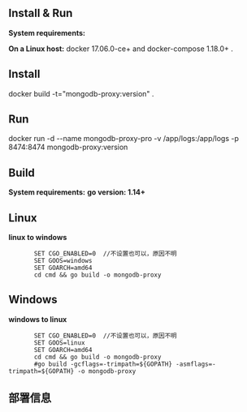 ## Install & Run
**System requirements:**

**On a Linux host:** docker 17.06.0-ce+ and docker-compose 1.18.0+ .
## Install
  docker build -t="mongodb-proxy:version" .
## Run
  docker run -d --name mongodb-proxy-pro -v /app/logs:/app/logs -p 8474:8474 mongodb-proxy:version

## Build 
**System requirements:** 
**go version: 1.14+**
## Linux 
**linux to windows**
```    
       SET CGO_ENABLED=0  //不设置也可以，原因不明
       SET GOOS=windows
       SET GOARCH=amd64
       cd cmd && go build -o mongodb-proxy
```

## Windows
**windows to linux**
```    
       SET CGO_ENABLED=0  //不设置也可以，原因不明
       SET GOOS=linux
       SET GOARCH=amd64
       cd cmd && go build -o mongodb-proxy
       #go build -gcflags=-trimpath=${GOPATH} -asmflags=-trimpath=${GOPATH} -o mongodb-proxy
```

## 部署信息


   